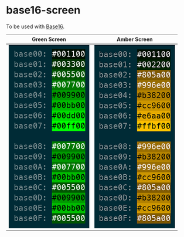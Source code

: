 # base16-screen

To be used with [Base16](https://github.com/chriskempson/base16).

|Green Screen|Amber Screen|
|---|---|
|![Green Screen](samples/base16-greenscreen.png)|![Amber Screen](samples/base16-amberscreen.png)|


